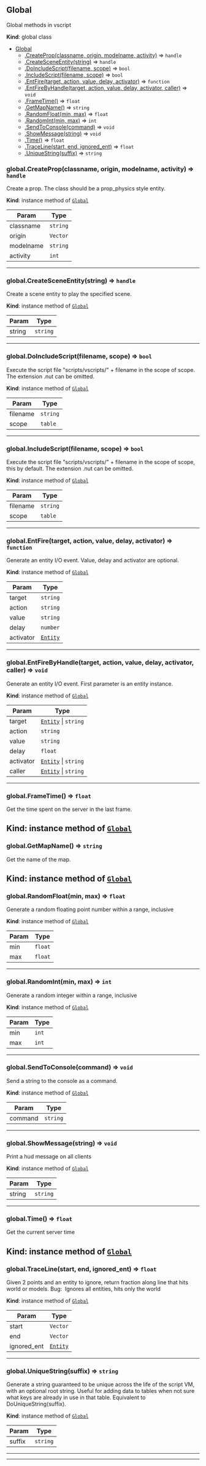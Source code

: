 <a name="Global"></a>

## Global
Global methods in vscript

**Kind**: global class  

* [Global](#Global)
    * [.CreateProp(classname, origin, modelname, activity)](#Global+CreateProp) ⇒ <code>handle</code>
    * [.CreateSceneEntity(string)](#Global+CreateSceneEntity) ⇒ <code>handle</code>
    * [.DoIncludeScript(filename, scope)](#Global+DoIncludeScript) ⇒ <code>bool</code>
    * [.IncludeScript(filename, scope)](#Global+IncludeScript) ⇒ <code>bool</code>
    * [.EntFire(target, action, value, delay, activator)](#Global+EntFire) ⇒ <code>function</code>
    * [.EntFireByHandle(target, action, value, delay, activator, caller)](#Global+EntFireByHandle) ⇒ <code>void</code>
    * [.FrameTime()](#Global+FrameTime) ⇒ <code>float</code>
    * [.GetMapName()](#Global+GetMapName) ⇒ <code>string</code>
    * [.RandomFloat(min, max)](#Global+RandomFloat) ⇒ <code>float</code>
    * [.RandomInt(min, max)](#Global+RandomInt) ⇒ <code>int</code>
    * [.SendToConsole(command)](#Global+SendToConsole) ⇒ <code>void</code>
    * [.ShowMessage(string)](#Global+ShowMessage) ⇒ <code>void</code>
    * [.Time()](#Global+Time) ⇒ <code>float</code>
    * [.TraceLine(start, end, ignored_ent)](#Global+TraceLine) ⇒ <code>float</code>
    * [.UniqueString(suffix)](#Global+UniqueString) ⇒ <code>string</code>

<a name="Global+CreateProp"></a>

### global.CreateProp(classname, origin, modelname, activity) ⇒ <code>handle</code>
Create a prop. The class should be a prop_physics style entity.

**Kind**: instance method of [<code>Global</code>](#Global)  

| Param | Type |
| --- | --- |
| classname | <code>string</code> | 
| origin | <code>Vector</code> | 
| modelname | <code>string</code> | 
| activity | <code>int</code> | 

---
<a name="Global+CreateSceneEntity"></a>

### global.CreateSceneEntity(string) ⇒ <code>handle</code>
Create a scene entity to play the specified scene.

**Kind**: instance method of [<code>Global</code>](#Global)  

| Param | Type |
| --- | --- |
| string | <code>string</code> | 

---
<a name="Global+DoIncludeScript"></a>

### global.DoIncludeScript(filename, scope) ⇒ <code>bool</code>
Execute the script file "scripts/vscripts/" + filename in the scope of scope. The extension .nut can be omitted.

**Kind**: instance method of [<code>Global</code>](#Global)  

| Param | Type |
| --- | --- |
| filename | <code>string</code> | 
| scope | <code>table</code> | 

---
<a name="Global+IncludeScript"></a>

### global.IncludeScript(filename, scope) ⇒ <code>bool</code>
Execute the script file "scripts/vscripts/" + filename in the scope of scope, this by default. The extension .nut can be omitted.

**Kind**: instance method of [<code>Global</code>](#Global)  

| Param | Type |
| --- | --- |
| filename | <code>string</code> | 
| scope | <code>table</code> | 

---
<a name="Global+EntFire"></a>

### global.EntFire(target, action, value, delay, activator) ⇒ <code>function</code>
Generate an entity I/O event. Value, delay and activator are optional.

**Kind**: instance method of [<code>Global</code>](#Global)  

| Param | Type |
| --- | --- |
| target | <code>string</code> | 
| action | <code>string</code> | 
| value | <code>string</code> | 
| delay | <code>number</code> | 
| activator | [<code>Entity</code>](#Entity) | 

---
<a name="Global+EntFireByHandle"></a>

### global.EntFireByHandle(target, action, value, delay, activator, caller) ⇒ <code>void</code>
Generate an entity I/O event. First parameter is an entity instance.

**Kind**: instance method of [<code>Global</code>](#Global)  

| Param | Type |
| --- | --- |
| target | [<code>Entity</code>](#Entity) \| <code>string</code> | 
| action | <code>string</code> | 
| value | <code>string</code> | 
| delay | <code>float</code> | 
| activator | [<code>Entity</code>](#Entity) \| <code>string</code> | 
| caller | [<code>Entity</code>](#Entity) \| <code>string</code> | 

---
<a name="Global+FrameTime"></a>

### global.FrameTime() ⇒ <code>float</code>
Get the time spent on the server in the last frame.

**Kind**: instance method of [<code>Global</code>](#Global)  
---
<a name="Global+GetMapName"></a>

### global.GetMapName() ⇒ <code>string</code>
Get the name of the map.

**Kind**: instance method of [<code>Global</code>](#Global)  
---
<a name="Global+RandomFloat"></a>

### global.RandomFloat(min, max) ⇒ <code>float</code>
Generate a random floating point number within a range, inclusive

**Kind**: instance method of [<code>Global</code>](#Global)  

| Param | Type |
| --- | --- |
| min | <code>float</code> | 
| max | <code>float</code> | 

---
<a name="Global+RandomInt"></a>

### global.RandomInt(min, max) ⇒ <code>int</code>
Generate a random integer within a range, inclusive

**Kind**: instance method of [<code>Global</code>](#Global)  

| Param | Type |
| --- | --- |
| min | <code>int</code> | 
| max | <code>int</code> | 

---
<a name="Global+SendToConsole"></a>

### global.SendToConsole(command) ⇒ <code>void</code>
Send a string to the console as a command.

**Kind**: instance method of [<code>Global</code>](#Global)  

| Param | Type |
| --- | --- |
| command | <code>string</code> | 

---
<a name="Global+ShowMessage"></a>

### global.ShowMessage(string) ⇒ <code>void</code>
Print a hud message on all clients

**Kind**: instance method of [<code>Global</code>](#Global)  

| Param | Type |
| --- | --- |
| string | <code>string</code> | 

---
<a name="Global+Time"></a>

### global.Time() ⇒ <code>float</code>
Get the current server time

**Kind**: instance method of [<code>Global</code>](#Global)  
---
<a name="Global+TraceLine"></a>

### global.TraceLine(start, end, ignored_ent) ⇒ <code>float</code>
Given 2 points and an entity to ignore, return fraction along line that hits world or models. Bug:  Ignores all entities, hits only the world

**Kind**: instance method of [<code>Global</code>](#Global)  

| Param | Type |
| --- | --- |
| start | <code>Vector</code> | 
| end | <code>Vector</code> | 
| ignored_ent | [<code>Entity</code>](#Entity) | 

---
<a name="Global+UniqueString"></a>

### global.UniqueString(suffix) ⇒ <code>string</code>
Generate a string guaranteed to be unique across the life of the script VM, with an optional root string. Useful for adding data to tables when not sure what keys are already in use in that table. Equivalent to DoUniqueString(suffix).

**Kind**: instance method of [<code>Global</code>](#Global)  

| Param | Type |
| --- | --- |
| suffix | <code>string</code> | 

---
---
